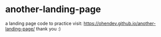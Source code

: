 # another-landing-page
a landing page code to practice
visit: https://ohendev.github.io/another-landing-page/
thank you :)
